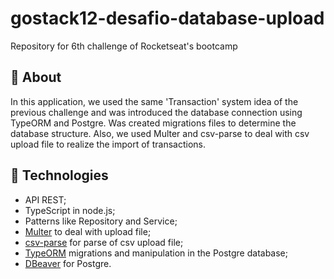# gostack12-desafio-database-upload
Repository for 6th challenge of Rocketseat's bootcamp


## :memo: About
In this application, we used the same 'Transaction' system idea of the previous challenge and was introduced the database connection using TypeORM and Postgre. Was created migrations files to determine the database structure. Also, we used Multer and csv-parse to deal with csv upload file to realize the import of transactions.



## :rocket: Technologies
- API REST;
- TypeScript in node.js;
- Patterns like Repository and Service;
- [Multer](https://github.com/expressjs/multer) to deal with upload file;
- [csv-parse](https://www.npmjs.com/package/csv-parse) for parse of csv upload file;
- [TypeORM](https://typeorm.io/#/) migrations and manipulation in the Postgre database;
- [DBeaver](https://dbeaver.io/) for Postgre.

